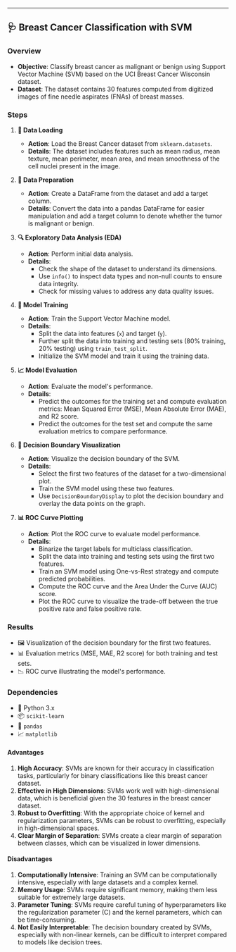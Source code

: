 

---

## 🩺 Breast Cancer Classification with SVM

### Overview

- **Objective**: Classify breast cancer as malignant or benign using Support Vector Machine (SVM) based on the UCI Breast Cancer Wisconsin dataset.
- **Dataset**: The dataset contains 30 features computed from digitized images of fine needle aspirates (FNAs) of breast masses.

### Steps

1. **📂 Data Loading**
    - **Action**: Load the Breast Cancer dataset from `sklearn.datasets`.
    - **Details**: The dataset includes features such as mean radius, mean texture, mean perimeter, mean area, and mean smoothness of the cell nuclei present in the image.

2. **🔄 Data Preparation**
    - **Action**: Create a DataFrame from the dataset and add a target column.
    - **Details**: Convert the data into a pandas DataFrame for easier manipulation and add a target column to denote whether the tumor is malignant or benign.

3. **🔍 Exploratory Data Analysis (EDA)**
    - **Action**: Perform initial data analysis.
    - **Details**:
      - Check the shape of the dataset to understand its dimensions.
      - Use `info()` to inspect data types and non-null counts to ensure data integrity.
      - Check for missing values to address any data quality issues.

4. **🤖 Model Training**
    - **Action**: Train the Support Vector Machine model.
    - **Details**:
      - Split the data into features (`x`) and target (`y`).
      - Further split the data into training and testing sets (80% training, 20% testing) using `train_test_split`.
      - Initialize the SVM model and train it using the training data.

5. **📈 Model Evaluation**
    - **Action**: Evaluate the model's performance.
    - **Details**:
      - Predict the outcomes for the training set and compute evaluation metrics: Mean Squared Error (MSE), Mean Absolute Error (MAE), and R2 score.
      - Predict the outcomes for the test set and compute the same evaluation metrics to compare performance.

6. **🌈 Decision Boundary Visualization**
    - **Action**: Visualize the decision boundary of the SVM.
    - **Details**:
      - Select the first two features of the dataset for a two-dimensional plot.
      - Train the SVM model using these two features.
      - Use `DecisionBoundaryDisplay` to plot the decision boundary and overlay the data points on the graph.

7. **📊 ROC Curve Plotting**
    - **Action**: Plot the ROC curve to evaluate model performance.
    - **Details**:
      - Binarize the target labels for multiclass classification.
      - Split the data into training and testing sets using the first two features.
      - Train an SVM model using One-vs-Rest strategy and compute predicted probabilities.
      - Compute the ROC curve and the Area Under the Curve (AUC) score.
      - Plot the ROC curve to visualize the trade-off between the true positive rate and false positive rate.

### Results

- 🖼️ Visualization of the decision boundary for the first two features.
- 📊 Evaluation metrics (MSE, MAE, R2 score) for both training and test sets.
- 📉 ROC curve illustrating the model's performance.

### Dependencies

- 🐍 Python 3.x
- 📦 `scikit-learn`
- 🧮 `pandas`
- 📈 `matplotlib`



#### Advantages

1. **High Accuracy**: SVMs are known for their accuracy in classification tasks, particularly for binary classifications like this breast cancer dataset.
2. **Effective in High Dimensions**: SVMs work well with high-dimensional data, which is beneficial given the 30 features in the breast cancer dataset.
3. **Robust to Overfitting**: With the appropriate choice of kernel and regularization parameters, SVMs can be robust to overfitting, especially in high-dimensional spaces.
4. **Clear Margin of Separation**: SVMs create a clear margin of separation between classes, which can be visualized in lower dimensions.

#### Disadvantages

1. **Computationally Intensive**: Training an SVM can be computationally intensive, especially with large datasets and a complex kernel.
2. **Memory Usage**: SVMs require significant memory, making them less suitable for extremely large datasets.
3. **Parameter Tuning**: SVMs require careful tuning of hyperparameters like the regularization parameter (C) and the kernel parameters, which can be time-consuming.
4. **Not Easily Interpretable**: The decision boundary created by SVMs, especially with non-linear kernels, can be difficult to interpret compared to models like decision trees.

